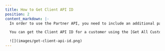 ```yaml
---
title: How to Get Client API ID
position: 2
content_markdown: |-
  In order to use the Partner API, you need to include an additional parameter, the `client_api_id`, with each request. CloudHealth generates a unique ID for each partner customer.

  You can get the Client API ID for a customer using the [Get All Customers](#partner_get-all-customers) endpoint. You can get the Client API ID for a customer from the CloudHealth Platform. From the left menu, select **Partner > Customer > List**. If the **Client API Id** column is not visible in the report, add it by clicking the **Edit Columns** button.

  ![](images/get-client-api-id.png)
---
```

